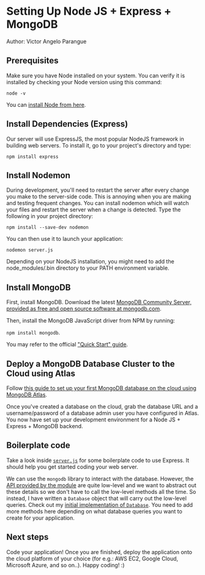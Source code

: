 # Setting Up Node JS + Express + MongoDB
Author: Victor Angelo Parangue

## Prerequisites

Make sure you have Node installed on your system. You can verify it is installed by checking your Node version using this command:

`node -v`

You can [install Node from here](https://nodejs.org/en/download/).

## Install Dependencies (Express)

Our server will use ExpressJS, the most popular NodeJS framework in building web servers. To install it, go to your project's directory and type:

`npm install express`

## Install Nodemon
During development, you'll need to restart the server after every change you make to the server-side code. This is annoying when you are making and testing frequent changes. You can install nodemon which will watch your files and restart the server when a change is detected. Type the following in your project directory:

`npm install --save-dev nodemon`

You can then use it to launch your application:

`nodemon server.js`

Depending on your NodeJS installation, you might need to add the node_modules/.bin directory to your PATH environment variable.

## Install MongoDB

First, install MongoDB. Download the latest [MongoDB Community Server, provided as free and open source software at mongodb.com](https://www.mongodb.com/try/download/community).

Then, install the MongoDB JavaScript driver from NPM by running:

`npm install mongodb`.

You may refer to the official ["Quick Start" guide](https://docs.mongodb.com/drivers/node/quick-start#add-mongodb-as-a-dependency).

## Deploy a MongoDB Database Cluster to the Cloud using Atlas

Follow [this guide to set up your first MongoDB database on the cloud using MongoDB Atlas](https://docs.atlas.mongodb.com/getting-started).

Once you've created a database on the cloud, grab the database URL and a username/password of a database admin user you have configured in Atlas. You now have set up your development environment for a Node JS + Express + MongoDB backend.

## Boilerplate code

Take a look inside [`server.js`](server.js) for some boilerplate code to use Express. It should help you get started coding your web server.

We can use the `mongodb` library to interact with the database. However, the [API provided by the module](https://mongodb.github.io/node-mongodb-native/3.6/api/) are quite low-level and we want to abstract out these details so we don't have to call the low-level methods all the time. So instead, I have written a `Database` object that will carry out the low-level queries. Check out my [initial implementation of `Database`](Database.js). You need to add more methods here depending on what database queries you want to create for your application.


## Next steps

Code your application! Once you are finished, deploy the application onto the cloud platform of your choice (for e.g.: AWS EC2, Google Cloud, Microsoft Azure, and so on..). Happy coding! :)

